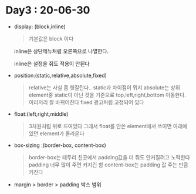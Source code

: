 # Day3 : 20-06-30
* display: (block,inline)
  > 기본값은 block 이다

  inline은 상단메뉴처럼 오른쪽으로 나열한다.

  inline은 설정을 줘도 적용이 안된다
* position:(static,relative,absolute,fixed)
  > relative는 사실 좀 헷갈린다.. static과 차이점이 뭐지
  absolute는 상위 element중 static이 아닌 것을 기준으로 top,left,right,bottom 이동한다. 이리저리 잘 바뀌어진다
  fixed 광고처럼 고정되어 있다
* float:(left,right,middle)
  >3차원처럼 위로 뜨여있다 그래서 float를 안쓴 element에서 쓰이면 아래에 있던 element가 올라온다
* box-sizing :(border-box, content-box)
  >border-box는 테두리 친곳에서 padding값을 더 줘도 안커질려고 노력한다 padding 너무 많이 주면 커지긴 함
  content-box는 padding 값 주는 만큼 커진다
* margin > border > padding 박스 범위
